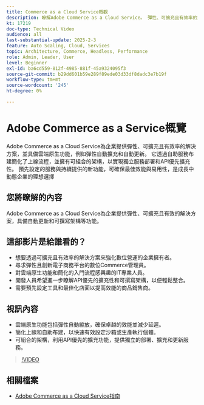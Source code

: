 ```yaml
---
title: Commerce as a Cloud Service概觀
description: 瞭解Adobe Commerce as a Cloud Service。 彈性、可擴充且有效率的解決方案，適合動態數位作業，並具備可撰寫的架構。
kt: 17219
doc-type: Technical Video
audience: all
last-substantial-update: 2025-2-3
feature: Auto Scaling, Cloud, Services
topic: Architecture, Commerce, Headless, Performance
role: Admin, Leader, User
level: Beginner
exl-id: ba6cd559-812f-4985-881f-45a9324095f3
source-git-commit: b29dd601b59e289f89ede03d33df8dadc3e7b19f
workflow-type: tm+mt
source-wordcount: '245'
ht-degree: 0%

---
```


# Adobe Commerce as a Service概覽

Adobe Commerce as a Cloud Service為企業提供彈性、可擴充且有效率的解決方案，並具備雲端原生功能，例如彈性自動擴充和自動更新。 它透過自助服務布建簡化了上線流程，並擁有可組合的架構，以實現獨立服務部署和API優先擴充性。 預先設定的服務與持續提供的新功能，可確保最佳效能與易用性，是成長中動態企業的理想選擇

## 您將瞭解的內容

Adobe Commerce as a Cloud Service為企業提供彈性、可擴充且有效的解決方案，具備自動更新和可撰寫架構等功能。

## 這部影片是給誰看的？

* 想要透過可擴充且有效率的解決方案來強化數位營運的企業擁有者。
* 尋求彈性且創新電子商務平台的數位Commerce管理員。
* 對雲端原生功能和簡化的入門流程感興趣的IT專業人員。
* 開發人員希望進一步瞭解API優先的擴充性和可撰寫架構，以便輕鬆整合。
* 需要預先設定工具和最佳化店面以提高效能的商品銷售商。

## 視訊內容

* 雲端原生功能包括彈性自動縮放，確保卓越的效能並減少延遲。
* 簡化上線和自助布建，以快速有效設定沙箱或生產執行個體。
* 可組合的架構，利用API優先的擴充功能，提供獨立的部署、擴充和更新服務。

>[!VIDEO](https://video.tv.adobe.com/v/3443322?learn=on&captions=chi_hant)

## 相關檔案

* [Adobe Commerce as a Cloud Service指南](https://experienceleague.adobe.com/zh-hant/docs/commerce/cloud-service/overview)
